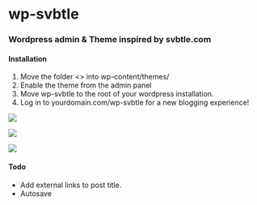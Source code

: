 # wp-svbtle
### Wordpress admin & Theme inspired by svbtle.com

#### Installation
1. Move the folder <> into wp-content/themes/
2. Enable the theme from the admin panel
3. Move wp-svbtle to the root of your wordpress installation.
4. Log in to yourdomain.com/wp-svbtle for a new blogging experience!

![][1]

![][2]

![][3]

 [1]: https://github.com/gravityonmars/wp-svbtle/raw/master/wp-svbtle/screenshot-1.png
 [2]: https://github.com/gravityonmars/wp-svbtle/raw/master/wp-svbtle/screenshot-3.png
 [3]: https://github.com/gravityonmars/wp-svbtle/raw/master/wp-svbtle/screenshot-2.png


#### Todo
* Add external links to post title.
* Autosave 
